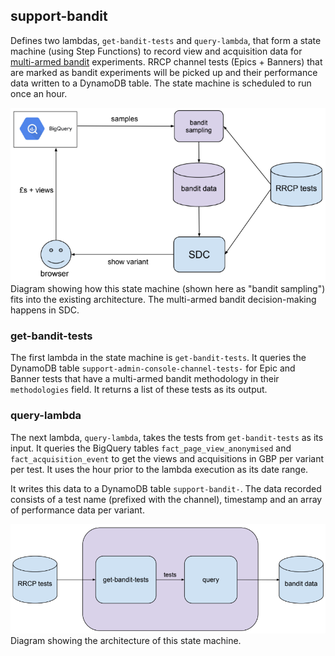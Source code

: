 ## support-bandit

Defines two lambdas, `get-bandit-tests` and `query-lambda`, that form a state machine (using Step Functions) to record view and acquisition data for [multi-armed bandit](https://vwo.com/blog/multi-armed-bandit-algorithm/) experiments. RRCP channel tests (Epics + Banners) that are marked as bandit experiments will be picked up and their performance data written to a DynamoDB table. The state machine is scheduled to run once an hour.

![Overall architecture](docs/overall-architecture.png)
Diagram showing how this state machine (shown here as "bandit sampling") fits into the existing architecture.
The multi-armed bandit decision-making happens in SDC.

### get-bandit-tests

The first lambda in the state machine is `get-bandit-tests`. It queries the DynamoDB table `support-admin-console-channel-tests-` for Epic and Banner tests that have a multi-armed bandit methodology in their `methodologies` field. It returns a list of these tests as its output.

### query-lambda

The next lambda, `query-lambda`, takes the tests from `get-bandit-tests` as its input. It queries the BigQuery tables `fact_page_view_anonymised` and `fact_acquisition_event` to get the views and acquisitions in GBP per variant per test. It uses the hour prior to the lambda execution as its date range.

It writes this data to a DynamoDB table `support-bandit-`. The data recorded consists of a test name (prefixed with the channel), timestamp and an array of performance data per variant.

![Step functions architecture](docs/step-function-architecture.png)
Diagram showing the architecture of this state machine.
